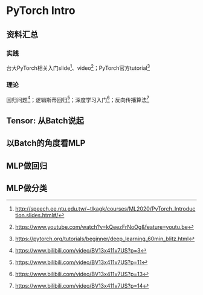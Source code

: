 # PyTorch Intro

## 资料汇总

### 实践
台大PyTorch相关入门slide[^1]、video[^2]；PyTorch官方tutorial[^3]

### 理论
回归问题[^4]；逻辑斯蒂回归[^5]；深度学习入门[^6]；反向传播算法[^7]

## Tensor: 从Batch说起

## 以Batch的角度看MLP

## MLP做回归

## MLP做分类

[^1]: http://speech.ee.ntu.edu.tw/~tlkagk/courses/ML2020/PyTorch_Introduction.slides.html#/
[^2]: https://www.youtube.com/watch?v=kQeezFrNoOg&feature=youtu.be
[^3]: https://pytorch.org/tutorials/beginner/deep_learning_60min_blitz.html
[^4]: https://www.bilibili.com/video/BV13x411v7US?p=3
[^5]: https://www.bilibili.com/video/BV13x411v7US?p=11
[^6]: https://www.bilibili.com/video/BV13x411v7US?p=13
[^7]: https://www.bilibili.com/video/BV13x411v7US?p=14